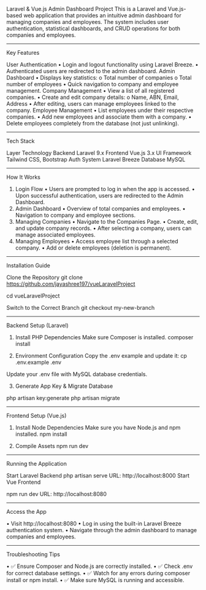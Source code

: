 Laravel & Vue.js Admin Dashboard Project
This is a Laravel and Vue.js-based web application that provides an intuitive admin dashboard for managing companies and employees. The system includes user authentication, statistical dashboards, and CRUD operations for both companies and employees.
________________________________________
Key Features

User Authentication
•   Login and logout functionality using Laravel Breeze.
•   Authenticated users are redirected to the admin dashboard.
Admin Dashboard
•   Displays key statistics:
o   Total number of companies
o   Total number of employees
•   Quick navigation to company and employee management.
Company Management
•   View a list of all registered companies.
•   Create and edit company details:
o   Name, ABN, Email, Address
•   After editing, users can manage employees linked to the company.
 Employee Management
•   List employees under their respective companies.
•   Add new employees and associate them with a company.
•   Delete employees completely from the database (not just unlinking).
________________________________________
Tech Stack

Layer   Technology
Backend Laravel 9.x
Frontend    Vue.js 3.x
UI Framework    Tailwind CSS, Bootstrap
Auth System Laravel Breeze
Database    MySQL
________________________________________
How It Works

1. Login Flow
•   Users are prompted to log in when the app is accessed.
•   Upon successful authentication, users are redirected to the Admin Dashboard.
2. Admin Dashboard
•   Overview of total companies and employees.
•   Navigation to company and employee sections.
3. Managing Companies
•   Navigate to the Companies Page.
•   Create, edit, and update company records.
•   After selecting a company, users can manage associated employees.
4. Managing Employees
•   Access employee list through a selected company.
•   Add or delete employees (deletion is permanent).
________________________________________
Installation Guide

Clone the Repository
git clone https://github.com/jayashree197/vueLaravelProject

cd vueLaravelProject

Switch to the Correct Branch
git checkout my-new-branch
________________________________________
Backend Setup (Laravel)

1. Install PHP Dependencies
Make sure Composer is installed.
composer install

2. Environment Configuration
Copy the .env example and update it:
cp .env.example .env

Update your .env file with MySQL database credentials.

3. Generate App Key & Migrate Database

php artisan key:generate
php artisan migrate
________________________________________
Frontend Setup (Vue.js)

1. Install Node Dependencies
Make sure you have Node.js and npm installed.
npm install

2. Compile Assets
npm run dev
________________________________________
Running the Application

Start Laravel Backend
php artisan serve
URL: http://localhost:8000
Start Vue Frontend

npm run dev
URL: http://localhost:8080
________________________________________
Access the App

•   Visit http://localhost:8080
•   Log in using the built-in Laravel Breeze authentication system.
•   Navigate through the admin dashboard to manage companies and employees.
________________________________________
 Troubleshooting Tips

•   ✅ Ensure Composer and Node.js are correctly installed.
•   ✅ Check .env for correct database settings.
•   ✅ Watch for any errors during composer install or npm install.
•   ✅ Make sure MySQL is running and accessible.


